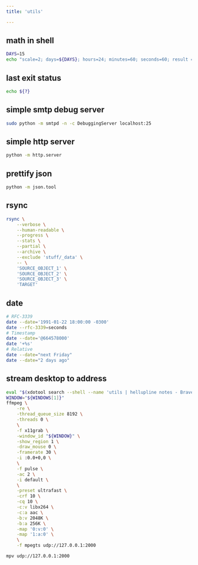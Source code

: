 ```yaml
---
title: 'utils'

---
```



## math in shell

```bash
DAYS=15
echo "scale=2; days=${DAYS}; hours=24; minutes=60; seconds=60; result = days * hours * minutes * seconds; result" | bc
```


## last exit status

```bash
echo ${?}
```


## simple smtp debug server

```bash
sudo python -m smtpd -n -c DebuggingServer localhost:25
```


## simple http server

```bash
python -m http.server
```


## prettify json

```bash
python -m json.tool
```


## rsync

```bash
rsync \
    --verbose \
    --human-readable \
    --progress \
    --stats \
    --partial \
    --archive \
    --exclude 'stuff/_data' \
    -- \
    'SOURCE_OBJECT_1' \
    'SOURCE_OBJECT_2' \
    'SOURCE_OBJECT_3' \
    'TARGET'
```


## date

```bash
# RFC-3339
date --date='1991-01-22 18:00:00 -0300'
date --rfc-3339=seconds
# Timestamp
date --date='@664578000'
date '+%s'
# Relative
date --date="next Friday"
date --date="2 days ago"
```


## stream desktop to address

```bash
eval "$(xdotool search --shell --name 'utils | hellupline notes - Brave')"
WINDOW="${WINDOWS[1]}"
ffmpeg \
    -re \
    -thread_queue_size 8192 \
    -threads 0 \
    \
    -f x11grab \
    -window_id "${WINDOW}" \
    -show_region 1 \
    -draw_mouse 0 \
    -framerate 30 \
    -i :0.0+0,0 \
    \
    -f pulse \
    -ac 2 \
    -i default \
    \
    -preset ultrafast \
    -crf 10 \
    -cq 10 \
    -c:v libx264 \
    -c:a aac \
    -b:v 2048K \
    -b:a 256K \
    -map '0:v:0' \
    -map '1:a:0' \
    \
    -f mpegts udp://127.0.0.1:2000
```

```bash
mpv udp://127.0.0.1:2000
```
